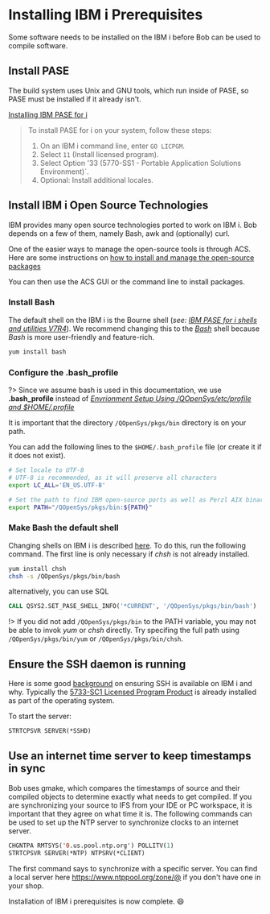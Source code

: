 # Installing IBM i Prerequisites

Some software needs to be installed on the IBM i before Bob can be used to compile software.


## Install PASE

The build system uses Unix and GNU tools, which run inside of PASE, so PASE must be installed if it already isn't.

[Installing IBM PASE for i](https://www.ibm.com/docs/en/i/7.4?topic=i-installing-pase)

> To install PASE for i on your system, follow these steps:
>
> 1. On an IBM i command line, enter `GO LICPGM`.
> 2. Select `11` (Install licensed program).
> 3. Select Option '33 (5770-SS1 - Portable Application Solutions Environment)`.
> 4. Optional: Install additional locales.

## Install IBM i Open Source Technologies

IBM provides many open source technologies ported to work on IBM i. Bob depends on a few of them, namely Bash, awk and (optionally) curl.  

One of the easier ways to manage the open-source tools is through ACS. Here are some instructions on [how to install and manage the open-source packages](https://www.ibm.com/support/pages/getting-started-open-source-package-management-ibm-i-acs)

You can then use the ACS GUI or the command line to install packages.

### Install Bash

The default shell on the IBM i is the Bourne shell (_see:_ [_IBM PASE for i shells and utilities V7R4_](https://www.ibm.com/support/knowledgecenter/en/ssw_ibm_i_74/rzalf/rzalfpase.htm)). We recommend changing this to the [*Bash*](https://en.wikipedia.org/wiki/Bash_(Unix_shell)) shell because *Bash* is more user-friendly and feature-rich.  

```bash
yum install bash
```



### Configure the .bash_profile

?> Since we assume bash is used in this documentation, we use **.bash_profile** instead of [*Envrionment Setup Using /QOpenSys/etc/profile and $HOME/.profile*](https://www.ibm.com/support/pages/portable-application-solutions-environment-pase-envrionment-setup-using-qopensysetcprofile-and-homeprofile)

It is important that the directory `/QOpenSys/pkgs/bin` directory is on your path.

You can add the following lines to the `$HOME/.bash_profile` file (or create it if it does not exist).

```bash
# Set locale to UTF-8
# UTF-8 is recommended, as it will preserve all characters
export LC_ALL='EN_US.UTF-8'

# Set the path to find IBM open-source ports as well as Perzl AIX binaries
export PATH="/QOpenSys/pkgs/bin:${PATH}"
```



### Make Bash the default shell

Changing shells on IBM i is described [here](https://ibmi-oss-docs.readthedocs.io/en/latest/troubleshooting/SETTING_BASH.html).
To do this, run the following command. The first line is only necessary if *chsh* is not already installed.

```bash
yum install chsh
chsh -s /QOpenSys/pkgs/bin/bash
```

alternatively, you can use SQL

```sql
CALL QSYS2.SET_PASE_SHELL_INFO('*CURRENT', '/QOpenSys/pkgs/bin/bash')
```



!> If you did not add `/QOpenSys/pkgs/bin` to the PATH variable, you may not be able to invok *yum* or *chsh* directly. Try specifing the full path using `/QOpenSys/pkgs/bin/yum` or `/QOpenSys/pkgs/bin/chsh`.

## Ensure the SSH daemon is running

Here is some good [background](https://www.seidengroup.com/2020/11/16/getting-started-with-ssh-for-ibm-i/) on ensuring SSH is available on IBM i and why.
Typically the [5733-SC1 Licensed Program Product](https://www.ibm.com/support/pages/node/1128123/) is already installed as part of the operating system.

To start the server:

```cl
STRTCPSVR SERVER(*SSHD)
```

## Use an internet time server to keep timestamps in sync

Bob uses gmake, which compares the timestamps of source and their compiled objects to determine exactly what needs to get compiled. If you are synchronizing your source to IFS from your IDE or PC workspace, it is important that they agree on what time it is. The following commands can be used to set up the NTP server to synchronize clocks to an internet server.

```cl
CHGNTPA RMTSYS('0.us.pool.ntp.org') POLLITV(1)
STRTCPSVR SERVER(*NTP) NTPSRV(*CLIENT)
```
The first command says to synchronize with a specific server. You can find a local server here https://www.ntppool.org/zone/@ if you don't have one in your shop.



Installation of IBM i prerequisites is now complete. :smile:


